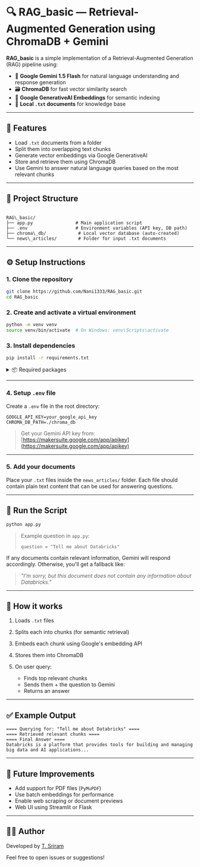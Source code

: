 # 🔍 RAG_basic — Retrieval-Augmented Generation using ChromaDB + Gemini

**RAG_basic** is a simple implementation of a Retrieval-Augmented Generation (RAG) pipeline using:

- 🧠 **Google Gemini 1.5 Flash** for natural language understanding and response generation
- 🗃️ **ChromaDB** for fast vector similarity search
- 🧬 **Google GenerativeAI Embeddings** for semantic indexing
- 📄 **Local `.txt` documents** for knowledge base

---

## 📌 Features

- Load `.txt` documents from a folder
- Split them into overlapping text chunks
- Generate vector embeddings via Google GenerativeAI
- Store and retrieve them using ChromaDB
- Use Gemini to answer natural language queries based on the most relevant chunks

---

## 📂 Project Structure

```

RAG\_basic/
├── app.py                # Main application script
├── .env                  # Environment variables (API key, DB path)
├── chroma\_db/            # Local vector database (auto-created)
└── news\_articles/        # Folder for input .txt documents

````

---

## ⚙️ Setup Instructions

### 1. Clone the repository

```bash
git clone https://github.com/Nani1333/RAG_basic.git
cd RAG_basic
````

### 2. Create and activate a virtual environment

```bash
python -m venv venv
source venv/bin/activate  # On Windows: venv\Scripts\activate
```

### 3. Install dependencies

```bash
pip install -r requirements.txt
```

<details>
<summary>📦 Required packages</summary>

You can add this in `requirements.txt`:

```
python-dotenv
chromadb
google-generativeai
```

</details>

---

### 4. Setup `.env` file

Create a `.env` file in the root directory:

```
GOOGLE_API_KEY=your_google_api_key
CHROMA_DB_PATH=./chroma_db
```

> Get your Gemini API key from: [https://makersuite.google.com/app/apikey](https://makersuite.google.com/app/apikey)

---

### 5. Add your documents

Place your `.txt` files inside the `news_articles/` folder.
Each file should contain plain text content that can be used for answering questions.

---

## 🚀 Run the Script

```bash
python app.py
```

> Example question in `app.py`:
>
> ```
> question = "Tell me about Databricks"
> ```

If any documents contain relevant information, Gemini will respond accordingly. Otherwise, you'll get a fallback like:

> *"I'm sorry, but this document does not contain any information about Databricks."*

---

## 🧠 How it works

1. Loads `.txt` files
2. Splits each into chunks (for semantic retrieval)
3. Embeds each chunk using Google's embedding API
4. Stores them into ChromaDB
5. On user query:

   * Finds top relevant chunks
   * Sends them + the question to Gemini
   * Returns an answer

---

## ✅ Example Output

```
==== Querying for: "Tell me about Databricks" ====
==== Retrieved relevant chunks ====
==== Final Answer ====
Databricks is a platform that provides tools for building and managing big data and AI applications...
```

---

## 🧩 Future Improvements

* Add support for PDF files (`PyMuPDF`)
* Use batch embeddings for performance
* Enable web scraping or document previews
* Web UI using Streamlit or Flask

---

## 🙋‍♂️ Author

Developed by [T. Sriram](https://github.com/Nani1333)

Feel free to open issues or suggestions!
